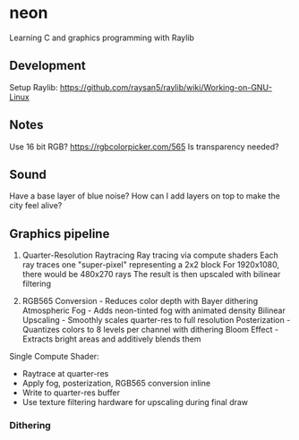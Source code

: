 # neon
Learning C and graphics programming with Raylib

## Development
Setup Raylib: https://github.com/raysan5/raylib/wiki/Working-on-GNU-Linux


## Notes
Use 16 bit RGB? https://rgbcolorpicker.com/565
Is transparency needed?



## Sound
Have a base layer of blue noise?
How can I add layers on top to make the city feel alive?

## Graphics pipeline

1. Quarter-Resolution Raytracing 
Ray tracing via compute shaders 
Each ray traces one "super-pixel" representing a 2x2 block
For 1920x1080, there would be 480x270 rays
The result is then upscaled with bilinear filtering 

2. RGB565 Conversion - Reduces color depth with Bayer dithering
Atmospheric Fog - Adds neon-tinted fog with animated density
Bilinear Upscaling - Smoothly scales quarter-res to full resolution
Posterization - Quantizes colors to 8 levels per channel with dithering
Bloom Effect - Extracts bright areas and additively blends them

Single Compute Shader:
- Raytrace at quarter-res
- Apply fog, posterization, RGB565 conversion inline
- Write to quarter-res buffer
- Use texture filtering hardware for upscaling during final draw

### Dithering
